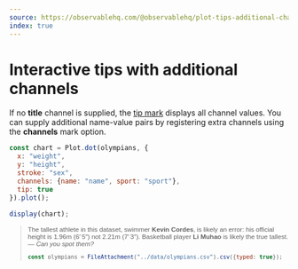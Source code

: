 ```yaml
---
source: https://observablehq.com/@observablehq/plot-tips-additional-channels
index: true
---
```


# Interactive tips with additional channels

If no **title** channel is supplied, the [tip mark](https://observablehq.com/plot/marks/tip) displays all channel values. You can supply additional name-value pairs by registering extra channels using the **channels** mark option.

```js echo
const chart = Plot.dot(olympians, {
  x: "weight",
  y: "height",
  stroke: "sex",
  channels: {name: "name", sport: "sport"},
  tip: true
}).plot();

display(chart);
```

<blockquote style="font-family: sans-serif; font-size: smaller;">The tallest athlete in this dataset, swimmer <strong>Kevin Cordes</strong>, is likely an error: his official height is 1.96m (6′ 5″) not 2.21m (7′ 3″). Basketball player <strong>Li Muhao</strong> is likely the true tallest. — <em>Can you spot them?</em>

```js echo
const olympians = FileAttachment("../data/olympians.csv").csv({typed: true});
```
